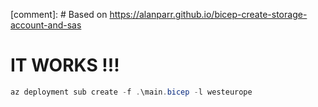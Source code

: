 [comment]: # Based on https://alanparr.github.io/bicep-create-storage-account-and-sas

# IT WORKS !!!

```powershell
az deployment sub create -f .\main.bicep -l westeurope
```